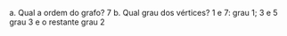 a. Qual a ordem do grafo? 7
b. Qual grau dos vértices? 1 e 7: grau 1; 3 e 5 grau 3 e o restante grau 2